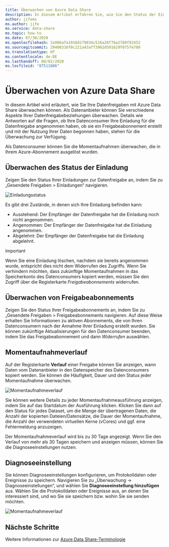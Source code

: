 ```yaml
---
title: Überwachen von Azure Data Share
description: In diesem Artikel erfahren Sie, wie Sie den Status der Einladung, Freigabeabonnements und den Momentaufnahmeverlauf in Azure Data Share überwachen.
author: jifems
ms.author: jife
ms.service: data-share
ms.topic: how-to
ms.date: 07/30/2020
ms.openlocfilehash: 2a986afa1916d179834c516a26f76a2789f82452
ms.sourcegitcommit: 29400316f0c221a43aff3962d591629f0757e780
ms.translationtype: HT
ms.contentlocale: de-DE
ms.lasthandoff: 08/02/2020
ms.locfileid: "87511886"
---
```

# <a name="monitor-azure-data-share"></a>Überwachen von Azure Data Share  

In diesem Artikel wird erläutert, wie Sie Ihre Datenfreigaben mit Azure Data Share überwachen können. Als Datenanbieter können Sie verschiedene Aspekte Ihrer Datenfreigabebeziehungen überwachen. Details wie Antworten auf die Fragen, ob Ihre Datenconsumer Ihre Einladung für die Datenfreigabe angenommen haben, ob sie ein Freigabeabonnement erstellt und mit der Nutzung Ihrer Daten begonnen haben, stehen für die Überwachung zur Verfügung. 

Als Datenconsumer können Sie die Momentaufnahmen überwachen, die in Ihrem Azure-Abonnement ausgelöst wurden. 

## <a name="monitor-invitation-status"></a>Überwachen des Status der Einladung

Zeigen Sie den Status Ihrer Einladungen zur Datenfreigabe an, indem Sie zu „Gesendete Freigaben > Einladungen“ navigieren. 

![Einladungsstatus](./media/invitation-status.png "Einladungsstatus") 

Es gibt drei Zustände, in denen sich Ihre Einladung befinden kann:

* Ausstehend: Der Empfänger der Datenfreigabe hat die Einladung noch nicht angenommen.
* Angenommen: Der Empfänger der Datenfreigabe hat die Einladung angenommen.
* Abgelehnt: Der Empfänger der Datenfreigabe hat die Einladung abgelehnt.

> [!IMPORTANT]
> Wenn Sie eine Einladung löschen, nachdem sie bereits angenommen wurde, entspricht dies nicht dem Widerrufen des Zugriffs. Wenn Sie verhindern möchten, dass zukünftige Momentaufnahmen in das Speicherkonto des Datenconsumers kopiert werden, müssen Sie den Zugriff über die Registerkarte *Freigabeabonnements* widerrufen. 

## <a name="monitor-share-subscriptions"></a>Überwachen von Freigabeabonnements

Zeigen Sie den Status Ihrer Freigabeabonnements an, indem Sie zu „Gesendete Freigaben > Freigabeabonnements navigieren. Auf diese Weise erhalten Sie Informationen zu aktiven Abonnements, die von Ihren Datenconsumern nach der Annahme Ihrer Einladung erstellt wurden. Sie können zukünftige Aktualisierungen für den Datenconsumer beenden, indem Sie das Freigabeabonnement und dann *Widerrufen* auswählen. 

## <a name="snapshot-history"></a>Momentaufnahmeverlauf 

Auf der Registerkarte **Verlauf** einer Freigabe können Sie anzeigen, wann Daten vom Datenanbieter in den Datenspeicher des Datenconsumers kopiert werden. Sie können die Häufigkeit, Dauer und den Status jeder Momentaufnahme überwachen. 

![Momentaufnahmeverlauf](./media/sent-shares.png "Momentaufnahmeverlauf") 

Sie können weitere Details zu jeder Momentaufnahmeausführung anzeigen, indem Sie auf das Startdatum der Ausführung klicken. Klicken Sie dann auf den Status für jedes Dataset, um die Menge der übertragenen Daten, die Anzahl der kopierten Dateien/Datensätze, die Dauer der Momentaufnahme, die Anzahl der verwendeten virtuellen Kerne (vCores) und ggf. eine Fehlermeldung anzuzeigen. 

Der Momentaufnahmeverlauf wird bis zu 30 Tage angezeigt. Wenn Sie den Verlauf von mehr als 30 Tagen speichern und anzeigen müssen, können Sie die Diagnoseeinstellungen nutzen.

## <a name="diagnostic-setting"></a>Diagnoseeinstellung

Sie können Diagnoseeinstellungen konfigurieren, um Protokolldaten oder Ereignisse zu speichern. Navigieren Sie zu „Überwachung -> Diagnoseeinstellungen“, und wählen Sie **Diagnoseeinstellung hinzufügen** aus. Wählen Sie die Protokolldaten oder Ereignisse aus, an denen Sie interessiert sind, und wo Sie sie speichern bzw. wohin Sie sie senden möchten. 

![Momentaufnahmeverlauf](./media/diagnostic-settings.png "Diagnoseeinstellungen") 

## <a name="next-steps"></a>Nächste Schritte 

Weitere Informationen zur [Azure Data Share-Terminologie](terminology.md)